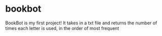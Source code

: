 # bookbot
BookBot is my first project!
It takes in a txt file and returns the number of times each letter is used, in the order of most frequent 
